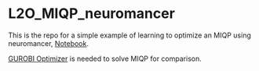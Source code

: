 # L2O_MIQP_neuromancer

This is the repo for a simple example of learning to optimize an MIQP using neuromancer, [Notebook](https://github.com/vietanhle0101/L2O_MIQP_neuromancer/blob/main/Part7_MIQP.ipynb).

[GUROBI Optimizer](https://www.gurobi.com/solutions/gurobi-optimizer/?_gl=1*pl0xtk*_up*MQ..*_gs*MQ..&gclid=Cj0KCQjw2N2_BhCAARIsAK4pEkXqzIPHJWqmMKXiTPs5a1pqhnxooLNPJiayHsfnl3wIuqO5Ki5odGYaAn24EALw_wcB) is needed to solve MIQP for comparison. 

